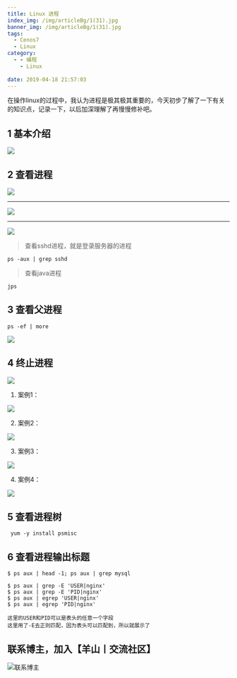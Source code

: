 ```yaml
---
title: Linux 进程
index_img: /img/articleBg/1(31).jpg
banner_img: /img/articleBg/1(31).jpg
tags:
  - Cenos7
  - Linux
category:
  - - 编程
    - Linux
 
date: 2019-04-18 21:57:03
---
```


在操作linux的过程中，我认为进程是极其极其重要的，今天初步了解了一下有关的知识点，记录一下，以后加深理解了再慢慢修补吧。

<!-- more -->

## 1 基本介绍

![](/img/articleContent/linuxJinCheng/linuxJinCheng1.png)

## 2 查看进程

![](/img/articleContent/linuxJinCheng/linuxJinCheng2.png)

---

![](/img/articleContent/linuxJinCheng/linuxJinCheng3.png)

---

![](/img/articleContent/linuxJinCheng/linuxJinCheng4.png)

> 查看sshd进程，就是登录服务器的进程

```
ps -aux | grep sshd
```

> 查看java进程

```
jps
```

## 3 查看父进程

```
ps -ef | more

```

![](/img/articleContent/linuxJinCheng/linuxJinCheng5.png)

## 4 终止进程

![](/img/articleContent/linuxJinCheng/linuxJinCheng6.png)

1. 案例1：

![](/img/articleContent/linuxJinCheng/linuxJinCheng7.png)

2. 案例2：

![](/img/articleContent/linuxJinCheng/linuxJinCheng8.png)

3. 案例3：

![](/img/articleContent/linuxJinCheng/linuxJinCheng9.png)

4. 案例4：

![](/img/articleContent/linuxJinCheng/linuxJinCheng10.png)

## 5 查看进程树

```
 yum -y install psmisc
```


## 6 查看进程输出标题

```
$ ps aux | head -1; ps aux | grep mysql

$ ps aux | grep -E 'USER|nginx'
$ ps aux | grep -E 'PID|nginx'
$ ps aux | egrep 'USER|nginx'
$ ps aux | egrep 'PID|nginx'

这里的USER和PID可以是表头的任意一个字段
这里用了-E去正则匹配，因为表头可以匹配到，所以就展示了
```

## 联系博主，加入【羊山丨交流社区】
![联系博主](/img/icon/wechatFindMe.png)